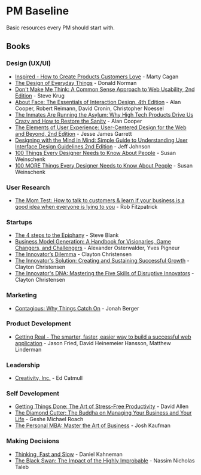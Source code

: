 # PM Baseline
Basic resources every PM should start with.

## Books
### Design (UX/UI)
* [Inspired - How to Create Products Customers Love](https://www.amazon.com/INSPIRED-Create-Tech-Products-Customers-ebook/dp/B077NRB36N) - Marty Cagan
* [The Design of Everyday Things](https://www.amazon.com/Design-Everyday-Things-Revised-Expanded-ebook/dp/B00E257T6C/ref=sr_1_1?keywords=The+Design+of+Everyday+Things+-+Donald+Norman&qid=1554688912&s=books&sr=1-1-catcorr) - Donald Norman
* [Don't Make Me Think: A Common Sense Approach to Web Usability, 2nd Edition](https://www.amazon.com/Dont-Make-Think-Revisited-Usability-ebook/dp/B00HJUBRPG/ref=sr_1_1?keywords=Don%27t+Make+Me+Think&qid=1554688939&s=books&sr=1-1) - Steve Krug
* [About Face: The Essentials of Interaction Design, 4th Edition](https://www.amazon.com/About-Face-Essentials-Interaction-Design-dp-1118766571/dp/1118766571/ref=mt_paperback?_encoding=UTF8&me=&qid=1554689228) - Alan Cooper, Robert Reimann, David Cronin, Christopher Noessel
* [The Inmates Are Running the Asylum: Why High Tech Products Drive Us Crazy and How to Restore the Sanity](https://www.amazon.com/Inmates-Are-Running-Asylum-Products/dp/0672326140) - Alan Cooper
* [The Elements of User Experience: User-Centered Design for the Web and Beyond, 2nd Edition](https://www.amazon.com/Elements-User-Experience-User-Centered-Design-ebook/dp/B004JLMDOC/ref=sr_1_1?keywords=The+Elements+of+User+Experience&qid=1554688964&s=books&sr=1-1) - Jesse James Garrett
* [Designing with the Mind in Mind: Simple Guide to Understanding User Interface Design Guidelines 2nd Edition](https://www.amazon.com/Designing-Mind-Understanding-Interface-Guidelines-ebook-dp-B00HLLN0PI/dp/B00HLLN0PI/ref=mt_kindle?_encoding=UTF8&me=&qid=1554688998) - Jeff Johnson  
* [100 Things Every Designer Needs to Know About People](https://www.amazon.com/Things-Designer-People-Voices-Matter-dp-0321767535/dp/0321767535/ref=mt_paperback?_encoding=UTF8&me=&qid=) - Susan Weinschenk
* [100 MORE Things Every Designer Needs to Know About People](https://www.amazon.com/Things-Designer-People-Voices-Matter/dp/0134196031/ref=pd_sim_0_3/140-1646799-6227112?_encoding=UTF8&pd_rd_i=0134196031&pd_rd_r=aa69433c-59a2-11e9-9502-091092cc734e&pd_rd_w=0Lezj&pd_rd_wg=i7u4I&pf_rd_p=90485860-83e9-4fd9-b838-b28a9b7fda30&pf_rd_r=S3WFRG4J64WRH2TFA2MK&psc=1&refRID=S3WFRG4J64WRH2TFA2MK) - Susan Weinschenk
### User Research
* [The Mom Test: How to talk to customers & learn if your business is a good idea when everyone is lying to you](https://www.amazon.com/gp/product/1492180742/ref=as_li_tl?ie=UTF8&camp=1789&creative=9325&creativeASIN=1492180742&linkCode=as2&tag=promanhq-20&linkId=MTUOE3PJUVWR4JEY) - Rob Fitzpatrick
### Startups
* [The 4 steps to the Epiphany](https://www.amazon.com/Four-Steps-Epiphany-Steve-Blank-ebook/dp/B00FLZKNUQ/ref=sr_1_1?keywords=The+4+steps+to+the+Epiphany+-+Steve+Blank&qid=1554672593&s=digital-text&sr=1-1-catcorr) - Steve Blank
* [Business Model Generation: A Handbook for Visionaries, Game Changers, and Challengers](https://www.amazon.com/Business-Model-Generation-Visionaries-Challengers-ebook/dp/B06X426D4F/ref=sr_1_fkmr0_1?keywords=Business+Model+Generation%3A+A+Handbook+for+Visionaries%2C+Game+Changers%2C+and+Challengers+-+A+handbook+for+designing+tomorrow%E2%80%99s+enterprises&qid=1554672626&s=digital-text&sr=1-1-fkmr0) - Alexander Osterwalder, Yves Pigneur
* [The Innovator’s Dilemma](https://www.amazon.com/Innovators-Dilemma-Technologies-Management-Innovation-ebook/dp/B012BLTM6I/ref=sr_1_1?keywords=The+Innovator%E2%80%99s+Dilemma+-+Clayton+Christensen&qid=1554688699&s=books&sr=1-1) - Clayton Christensen
* [The Innovator's Solution: Creating and Sustaining Successful Growth](https://www.amazon.com/Innovators-Solution-Creating-Sustaining-Successful-ebook/dp/B00E257S7C/ref=sr_1_fkmrnull_1?keywords=The+Innovator%27s+Solution%3A+Creating+and+Sustaining+Successful+Growth+-+Clayton+Christensen&qid=1554688724&s=books&sr=1-1-fkmrnull) - Clayton Christensen
* [The Innovator's DNA: Mastering the Five Skills of Disruptive Innovators](https://www.amazon.com/Innovators-DNA-Mastering-Skills-Disruptive-ebook/dp/B0054KBLRC/ref=sr_1_fkmrnull_1?keywords=The+Innovator%27s+DNA%3A+Mastering+the+Five+Skills+of+Disruptive+Innovators+-+Clayton+Christensen&qid=1554688751&s=books&sr=1-1-fkmrnull) - Clayton Christensen
### Marketing
* [Contagious: Why Things Catch On](https://www.amazon.com/Contagious-Things-Catch-Jonah-Berger-ebook/dp/B008J4GQKW) - Jonah Berger
### Product Development
* [Getting Real - The smarter, faster, easier way to build a successful web application](https://www.amazon.com/Getting-Real-Smarter-Successful-Application/dp/0578012812/ref=sr_1_fkmrnull_1?keywords=Getting+Real+-+The+smarter%2C+faster%2C+easier+way+to+build+a+successful+web+application&qid=1554688811&s=books&sr=1-1-fkmrnull) - Jason Fried, David Heinemeier Hansson, Matthew Linderman
### Leadership
* [Creativity, Inc.](https://www.amazon.com/Creativity-Inc-Overcoming-Unseen-Inspiration-ebook/dp/B00FUZQYBO/ref=sr_1_1?keywords=Creativity%2C+Inc.+-+Ed+Catmull&qid=1554688780&s=books&sr=1-1) - Ed Catmull
### Self Development
* [Getting Things Done: The Art of Stress-Free Productivity](https://www.amazon.com/Getting-Things-Done-Stress-Free-Productivity/dp/0143126563/ref=dp_ob_title_bk) -  David Allen
* [The Diamond Cutter: The Buddha on Managing Your Business and Your Life](https://www.amazon.com/Diamond-Cutter-Buddha-Managing-Business-ebook/dp/B002MHOCZ8) - Geshe Michael Roach
* [The Personal MBA: Master the Art of Business](https://www.amazon.com/Personal-MBA-Master-Art-Business-ebook/dp/B0046ECJ8M) - Josh Kaufman
### Making Decisions
* [Thinking, Fast and Slow](https://www.amazon.com/Thinking-Fast-Slow-Daniel-Kahneman-ebook/dp/B00555X8OA/ref=sr_1_1?crid=2TKQMP12JCQJV&keywords=thinking+fast+and+slow+by+daniel+kahneman&qid=1555171558&s=digital-text&sprefix=Thinkng+fast+and+slow%2Cdigital-text%2C181&sr=1-1) - Daniel Kahneman
* [The Black Swan: The Impact of the Highly Improbable](https://www.amazon.com/Black-Swan-Second-Improbable-Incerto-ebook/dp/B00139XTG4/ref=sr_1_1?keywords=black+swan+taleb&qid=1555171681&s=digital-text&sr=1-1) - Nassim Nicholas Taleb


